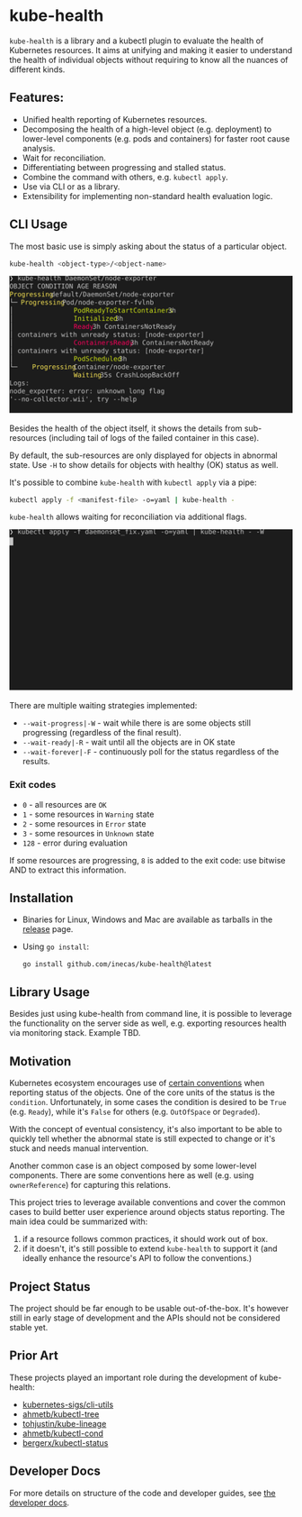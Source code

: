 # kube-health

`kube-health` is a library and a kubectl plugin to evaluate the health of
Kubernetes resources. It aims at unifying and making it easier to understand the
health of individual objects without requiring to know all the nuances of
different kinds.

## Features:

* Unified health reporting of Kubernetes resources.
* Decomposing the health of a high-level object (e.g. deployment) to lower-level components (e.g. pods and containers) for faster root cause analysis.
* Wait for reconciliation.
* Differentiating between progressing and stalled status.
* Combine the command with others, e.g. `kubectl apply`.
* Use via CLI or as a library.
* Extensibility for implementing non-standard health evaluation logic.

## CLI Usage

The most basic use is simply asking about the status of a particular object.

``` sh
kube-health <object-type>/<object-name>
```

![Screenshot](./docs/screenshot.svg)

Besides the health of the object itself, it shows the details from sub-resources
(including tail of logs of the failed container in this case).

By default, the sub-resources are only displayed for objects in abnormal state. Use `-H`
to show details for objects with healthy (OK) status as well.

It's possible to combine `kube-health` with `kubectl apply` via a pipe:

``` sh
kubectl apply -f <manifest-file> -o=yaml | kube-health -
```

`kube-health` allows waiting for reconciliation via additional flags.

![Screenshot](./docs/demo.svg)

There are multiple waiting strategies implemented:

- `--wait-progress|-W` - wait while there is are some objects still progressing
(regardless of the final result).
- `--wait-ready|-R` - wait until all the objects are in OK state
- `--wait-forever|-F` - continuously poll for the status regardless of the results.

### Exit codes

- `0` - all resources are `OK`
- `1` - some resources in `Warning` state
- `2` - some resources in `Error` state
- `3` - some resources in `Unknown` state
- `128` - error during evaluation

If some resources are progressing, `8` is added to the exit code: use bitwise
AND to extract this information.

## Installation

* Binaries for Linux, Windows and Mac are available as tarballs in the [release](https://github.com/inecas/kube-health/releases) page.
* Using `go install`:

   ```shell
   go install github.com/inecas/kube-health@latest
   ```

## Library Usage

Besides just using kube-health from command line, it is possible to
leverage the functionality on the server side as well, e.g. exporting resources
health via monitoring stack. Example TBD.

## Motivation

Kubernetes ecosystem encourages use of [certain
conventions](https://github.com/kubernetes/community/blob/master/contributors/devel/sig-architecture/api-conventions.md#typical-status-properties)
when reporting status of the objects. One of the core units of the status is the
`condition`. Unfortunately, in some cases the condition is desired to be `True`
(e.g. `Ready`), while it's `False` for others (e.g. `OutOfSpace` or `Degraded`).

With the concept of eventual consistency, it's also important to be able to
quickly tell whether the abnormal state is still expected to change or it's
stuck and needs manual intervention.

Another common case is an object composed by some lower-level components. There are
some conventions here as well (e.g. using `ownerReference`) for capturing this relations.

This project tries to leverage available conventions and cover the common cases
to build better user experience around objects status reporting. The main idea could be summarized with:
1. if a resource follows common practices, it should work out of box.
2. if it doesn't, it's still possible to extend `kube-health` to support it (and
   ideally enhance the resource's API to follow the conventions.)

## Project Status

The project should be far enough to be usable out-of-the-box. It's however
still in early stage of development and the APIs should not be considered
stable yet.

## Prior Art

These projects played an important role during the development of kube-health:

- [kubernetes-sigs/cli-utils](https://github.com/kubernetes-sigs/cli-utils/tree/master) 
- [ahmetb/kubectl-tree](https://github.com/ahmetb/kubectl-tree)
- [tohjustin/kube-lineage](https://github.com/tohjustin/kube-lineage)
- [ahmetb/kubectl-cond](https://github.com/ahmetb/kubectl-cond)
- [bergerx/kubectl-status](https://github.com/bergerx/kubectl-status)

## Developer Docs

For more details on structure of the code and developer guides, see [the developer docs](./docs/dev.md).
